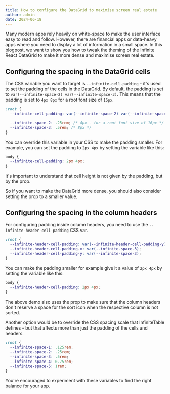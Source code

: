```yaml
---
title: How to configure the DataGrid to maximise screen real estate
author: admin
date: 2024-06-18
---
```


Many modern apps rely heavily on white-space to make the user interface easy to read and follow. However, there are financial apps or data-heavy apps where you need to display a lot of information in a small space.
In this blogpost, we want to show you how to tweak the theming of the Infinite React DataGrid to make it more dense and maximise screen real estate.

## Configuring the spacing in the DataGrid cells

The CSS variable you want to target is `--infinite-cell-padding` - it's used to set the padding of the cells in the DataGrid. By default, the padding is set to `var(--infinite-space-2) var(--infinite-space-3)`. This means that the padding is set to `4px 8px` for a root font size of `16px`.

```css {2} title="Default definition for --infinite-cell-padding"
:root {
  --infinite-cell-padding: var(--infinite-space-2) var(--infinite-space-3); /* vertical horizontal */

  --infinite-space-2: .25rem; /* 4px - for a root font size of 16px */
  --infinite-space-3: .5rem; /* 8px */
}
```

You can override this variable in your CSS to make the padding smaller. For example, you can set the padding to `2px 4px` by setting the variable like this:

```css {2} title="Override the --infinite-cell-padding variable"
body {
  --infinite-cell-padding: 2px 4px;
}
```

<Note>

It's important to understand that cell height is not given by the padding, but by the <PropLink name="rowHeight" /> prop.

So if you want to make the DataGrid more dense, you should also consider setting the <PropLink name="rowHeight" /> prop to a smaller value.

</Note>

<CSEmbed id="react-datagrid-infinite-table-theme-switching-forked-psnzfr" title="Using rowHeight and cell padding to configure a dense mode in DataGrid cells" code={false} />

## Configuring the spacing in the column headers

For configuring padding inside column headers, you need to use the ```--infinite-header-cell-padding``` CSS var.

```css {2} title="Default definition for --infinite-header-cell-padding"
:root {
  --infinite-header-cell-padding: var(--infinite-header-cell-padding-y) var(--infinite-header-cell-padding-x);
  --infinite-header-cell-padding-x: var(--infinite-space-3);
  --infinite-header-cell-padding-y: var(--infinite-space-3);
}
```

You can make the padding smaller for example give it a value of `2px 4px` by setting the variable like this:

```css {2} title="Override the --infinite-header-cell-padding variable"
body {
  --infinite-header-cell-padding: 2px 4px;
}
```

<CSEmbed id="react-datagrid-dense-mode-forked-tz3gft" title="Dense mode in both cells and column headers" code={false}/> 

The above demo also uses the <PropLink name="headerOptions.alwaysReserveSpaceForSortIcon" /> prop to make sure that the column headers don't reserve a space for the sort icon when the respective column is not sorted.

<Note>

Another option would be to override the CSS spacing scale that InfiniteTable defines - but that affects more than just the padding of the cells and headers.

```CSS title="Default values for the spacing scale"
:root {
  --infinite-space-1: .125rem;
  --infinite-space-2: .25rem;
  --infinite-space-3: .5rem;
  --infinite-space-4: 0.75rem;
  --infinite-space-5: 1rem;
}
```

You're encouraged to experiment with these variables to find the right balance for your app.

</Note>